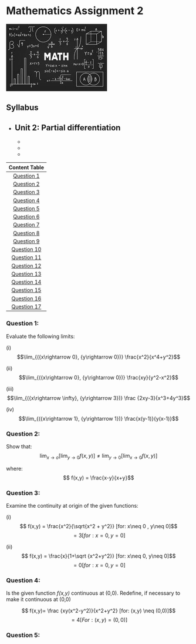 # Mathematics Assignment 2

![](maths.jpeg)

## Syllabus

- Unit 2: __Partial differentiation__
  -  
  -  
  -  
  - 

| Content Table |
|:-------:|
| [Question 1](#question-1) |
| [Question 2](#question-2) |
| [Question 3](#question-3) |
| [Question 4](#question-4) |
| [Question 5](#question-5) |
| [Question 6](#question-6) |
| [Question 7](#question-7) |
| [Question 8](#question-8) |
| [Question 9](#question-9) |
| [Question 10](#question-10) |
| [Question 11](#question-11) |
| [Question 12](#question-12) |
| [Question 13](#question-13) |
| [Question 14](#question-14) |
| [Question 15](#question-15) |
| [Question 16](#question-16) |
| [Question 17](#question-17) |


### Question 1: 

Evaluate the following limits: 

(i) 
$$\lim_{({x\rightarrow 0},
{y\rightarrow 0})} \frac{x^2}{x^4+y^2}$$

(ii)
$$\lim_{({x\rightarrow 0},
{y\rightarrow 0})} \frac{xy}{y^2-x^2}$$

(iii)
$$\lim_{({x\rightarrow \infty},
{y\rightarrow 3})} \frac {2xy-3}{x^3+4y^3}$$

(iv)
$$\lim_{({x\rightarrow 1},
{y\rightarrow 1})} \frac{x(y-1)}{y(x-1)}$$


### Question 2: 

Show that: 
$$\lim_{x\rightarrow o}[\lim_{y\rightarrow 0} f(x,y)] \neq \lim_{y\rightarrow 0}[\lim_{x\rightarrow0} f(x,y)]$$

where:
 $$ f(x,y) = \frac{x-y}{x+y}$$


### Question 3: 

Examine the continuity at origin of the given functions:

(i)
$$ f(x,y) = \frac{x^2}{\sqrt{x^2 + y^2}} [for: x\neq 0 , y\neq 0]$$
$$ = 3 [for: x=0,y=0]$$ 

(ii)
$$ f(x,y) = \frac{x}{1+\sqrt {x^2+y^2}} [for: x\neq 0, y\neq 0]$$
$$=0[for: x=0,y=0]$$

### Question 4: 

Is the given function _f(x,y)_ continuous at (0,0). Redefine, if necessary to make it continuous at (0,0)

$$ f(x,y)= \frac {xy(x^2-y^2)}{x^2+y^2} [for: (x,y) \neq (0,0)]$$
$$=4[For: (x,y)=(0,0)]$$


### Question 5: 
































